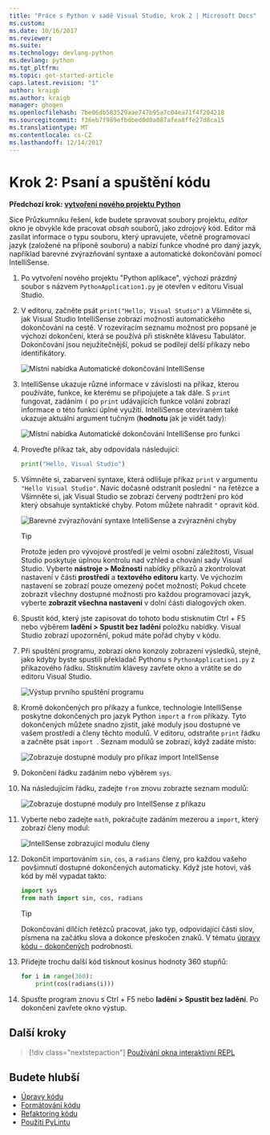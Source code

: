 ```yaml
---
title: "Práce s Python v sadě Visual Studio, krok 2 | Microsoft Docs"
ms.custom: 
ms.date: 10/16/2017
ms.reviewer: 
ms.suite: 
ms.technology: devlang-python
ms.devlang: python
ms.tgt_pltfrm: 
ms.topic: get-started-article
caps.latest.revision: "1"
author: kraigb
ms.author: kraigb
manager: ghogen
ms.openlocfilehash: 7be06db583529aae747b95a7c04ea71f4f204218
ms.sourcegitcommit: f36eb7f989efbdbed0d0a087afea8ffe27d8ca15
ms.translationtype: MT
ms.contentlocale: cs-CZ
ms.lasthandoff: 12/14/2017
---
```

# <a name="step-2-writing-and-running-code"></a>Krok 2: Psaní a spuštění kódu

**Předchozí krok: [vytvoření nového projektu Python](vs-tutorial-01-01.md)**

Sice Průzkumníku řešení, kde budete spravovat soubory projektu, *editor* okno je obvykle kde pracovat *obsah* souborů, jako zdrojový kód. Editor má zasílat informace o typu souboru, který upravujete, včetně programovací jazyk (založené na příponě souboru) a nabízí funkce vhodné pro daný jazyk, například barevné zvýrazňování syntaxe a automatické dokončování pomocí IntelliSense.

1. Po vytvoření nového projektu "Python aplikace", výchozí prázdný soubor s názvem `PythonApplication1.py` je otevřen v editoru Visual Studio. 

1. V editoru, začněte psát `print("Hello, Visual Studio")` a Všimněte si, jak Visual Studio IntelliSense zobrazí možnosti automatického dokončování na cestě. V rozevíracím seznamu možnost pro popsané je výchozí dokončení, která se používá při stiskněte klávesu Tabulátor. Dokončování jsou nejužitečnější, pokud se podílejí delší příkazy nebo identifikátory.

    ![Místní nabídka Automatické dokončování IntelliSense](media/vs-getting-started-python-04-IntelliSense1b.png)

1. IntelliSense ukazuje různé informace v závislosti na příkaz, kterou používáte, funkce, ke kterému se připojujete a tak dále. S `print` fungovat, zadáním `(` po `print` udávajících funkce volání zobrazí informace o této funkci úplné využití. IntelliSense otevíraném také ukazuje aktuální argument tučným (**hodnotu** jak je vidět tady):

    ![Místní nabídka Automatické dokončování IntelliSense pro funkci](media/vs-getting-started-python-05-IntelliSense2b.png)

1. Proveďte příkaz tak, aby odpovídala následující:

    ```python
    print("Hello, Visual Studio")
    ```

1. Všimněte si, zabarvení syntaxe, která odlišuje příkaz `print` v argumentu `"Hello Visual Studio"`. Navíc dočasně odstranit poslední `"` na řetězce a Všimněte si, jak Visual Studio se zobrazí červený podtržení pro kód který obsahuje syntaktické chyby. Potom můžete nahradit `"` opravit kód.

    ![Barevné zvýrazňování syntaxe IntelliSense a zvýraznění chyby](media/vs-getting-started-python-06-IntelliSense3b.png)

    > [!Tip]
    > Protože jeden pro vývojové prostředí je velmi osobní záležitosti, Visual Studio poskytuje úplnou kontrolu nad vzhled a chování sady Visual Studio. Vyberte **nástroje > Možnosti** nabídky příkazů a zkontrolovat nastavení v části **prostředí** a **textového editoru** karty. Ve výchozím nastavení se zobrazí pouze omezený počet možností; Pokud chcete zobrazit všechny dostupné možnosti pro každou programovací jazyk, vyberte **zobrazit všechna nastavení** v dolní části dialogových oken. 

1. Spustit kód, který jste zapisovat do tohoto bodu stisknutím Ctrl + F5 nebo výběrem **ladění > Spustit bez ladění** položku nabídky. Visual Studio zobrazí upozornění, pokud máte pořád chyby v kódu.

1. Při spuštění programu, zobrazí okno konzoly zobrazení výsledků, stejně, jako kdyby byste spustili překladač Pythonu s `PythonApplication1.py` z příkazového řádku. Stisknutím klávesy zavřete okno a vrátíte se do editoru Visual Studio.

    ![Výstup prvního spuštění programu](media/vs-getting-started-python-07-output.png)

1. Kromě dokončených pro příkazy a funkce, technologie IntelliSense poskytne dokončených pro jazyk Python `import` a `from` příkazy. Tyto dokončených můžete snadno zjistit, jaké moduly jsou dostupné ve vašem prostředí a členy těchto modulů. V editoru, odstraňte `print` řádku a začněte psát `import `. Seznam modulů se zobrazí, když zadáte místo:

    ![Zobrazuje dostupné moduly pro příkaz import IntellSense](media/vs-getting-started-python-08-import1.png)

1. Dokončení řádku zadáním nebo výběrem `sys`.

1. Na následujícím řádku, zadejte `from` znovu zobrazte seznam modulů:

    ![Zobrazuje dostupné moduly pro IntellSense z příkazu](media/vs-getting-started-python-09-import2.png)

1. Vyberte nebo zadejte `math`, pokračujte zadáním mezerou a `import`, který zobrazí členy modul:

    ![IntellSense zobrazující modulu členy](media/vs-getting-started-python-10-import3.png)

1. Dokončit importováním `sin`, `cos`, a `radians` členy, pro každou vašeho povšimnutí dostupné dokončených automaticky. Když jste hotovi, váš kód by měl vypadat takto:

    ```python
    import sys
    from math import sin, cos, radians
    ```

    > [!Tip]
    > Dokončování dílčích řetězců pracovat, jako typ, odpovídající části slov, písmena na začátku slova a dokonce přeskočen znaků. V tématu [úpravy kódu - dokončených](code-editing.md#completions) podrobnosti.

1. Přidejte trochu další kód tisknout kosinus hodnoty 360 stupňů:

    ```python 
    for i in range(360):
        print(cos(radians(i)))
    ```

1. Spusťte program znovu s Ctrl + F5 nebo **ladění > Spustit bez ladění**. Po dokončení zavřete okno výstup.

## <a name="next-steps"></a>Další kroky

> [!div class="nextstepaction"]
> [Používání okna interaktivní REPL](vs-tutorial-01-03.md)

## <a name="going-deeper"></a>Budete hlubší

- [Úpravy kódu](code-editing.md)
- [Formátování kódu](code-formatting.md)
- [Refaktoring kódu](code-refactoring.md)
- [Použití PyLintu](code-pylint.md)
